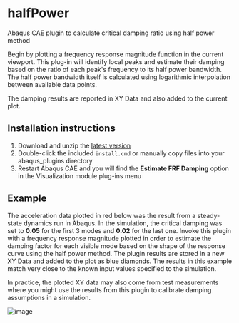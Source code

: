 # halfPower
Abaqus CAE plugin to calculate critical damping ratio using half power method

Begin by plotting a frequency response magnitude function in the current viewport.
This plug-in will identify local peaks and estimate their damping based on the
ratio of each peak's frequency to its half power bandwidth. The half power
bandwidth itself is calculated using logarithmic interpolation between available
data points.

The damping results are reported in XY Data and also added to the current plot.

## Installation instructions

1. Download and unzip the [latest version](https://github.com/costerwi/plugin-halfPower/releases/latest)
2. Double-click the included `install.cmd` or manually copy files into your abaqus_plugins directory
3. Restart Abaqus CAE and you will find the **Estimate FRF Damping** option in the Visualization module plug-ins menu

## Example

The acceleration data plotted in red below was the result from a steady-state dynamics run in Abaqus.
In the simulation, the critical damping was set to **0.05** for the first 3 modes and **0.02** for the last one.
Invoke this plugin with a frequency response magnitude plotted in order to estimate the damping
factor for each visible mode based on the shape of the response curve using the half power method.
The plugin results are stored in a new XY Data and added to the plot as blue diamonds.
The results in this example match very close to the known input values specified to the simulation.

In practice, the plotted XY data may also come from test measurements where you might
use the results from this plugin to calibrate damping assumptions in a simulation.

![image](https://github.com/costerwi/plugin-halfPower/assets/7069475/621ddd1f-0d69-4c84-b14f-ba50fc3668f4)
